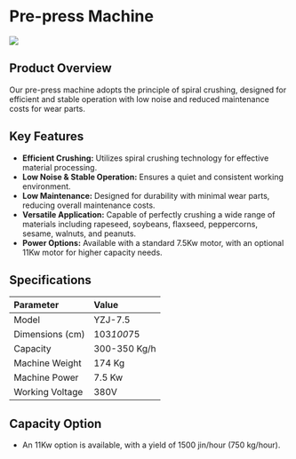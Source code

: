 # Pre-press Machine

![](https://i.postimg.cc/BqDs94Fy/image.png?dl=1)

## Product Overview

Our pre-press machine adopts the principle of spiral crushing, designed for efficient and stable operation with low noise and reduced maintenance costs for wear parts.

## Key Features

-   **Efficient Crushing:** Utilizes spiral crushing technology for effective material processing.
-   **Low Noise & Stable Operation:** Ensures a quiet and consistent working environment.
-   **Low Maintenance:** Designed for durability with minimal wear parts, reducing overall maintenance costs.
-   **Versatile Application:** Capable of perfectly crushing a wide range of materials including rapeseed, soybeans, flaxseed, peppercorns, sesame, walnuts, and peanuts.
-   **Power Options:** Available with a standard 7.5Kw motor, with an optional 11Kw motor for higher capacity needs.

## Specifications

| Parameter         | Value       |
| :---------------- | :---------- |
| Model             | YZJ-7.5     |
| Dimensions (cm)   | 103*100*75  |
| Capacity          | 300-350 Kg/h|
| Machine Weight    | 174 Kg      |
| Machine Power     | 7.5 Kw      |
| Working Voltage   | 380V        |

## Capacity Option

-   An 11Kw option is available, with a yield of 1500 jin/hour (750 kg/hour).
